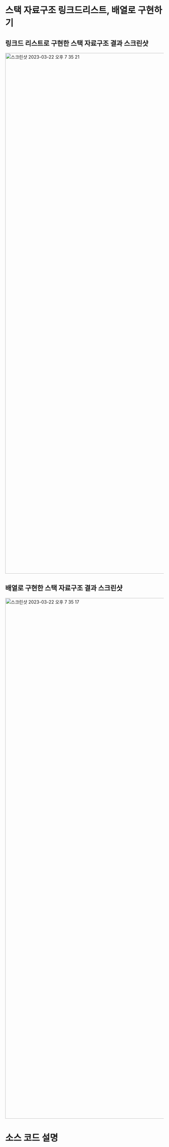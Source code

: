 # 스택 자료구조 링크드리스트, 배열로 구현하기

## 링크드 리스트로 구현한 스택 자료구조 결과 스크린샷
<img width="1648" alt="스크린샷 2023-03-22 오후 7 35 21" src="https://user-images.githubusercontent.com/114221785/226877289-005cc360-9c53-4915-af21-90d4641603dc.png">


## 배열로 구현한 스택 자료구조 결과 스크린샷
<img width="1648" alt="스크린샷 2023-03-22 오후 7 35 17" src="https://user-images.githubusercontent.com/114221785/226877534-b2b91b34-1ffc-497e-82f8-3f5f9cd53e9d.png">

# 소스 코드 설명
